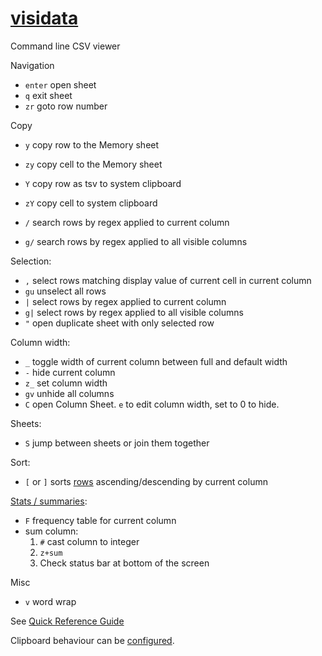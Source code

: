 # [visidata](https://github.com/saulpw/visidata)

Command line CSV viewer

Navigation

- `enter` open sheet
- `q` exit sheet
- `zr` goto row number

Copy

- `y` copy row to the Memory sheet
- `zy` copy cell to the Memory sheet
- `Y` copy row as tsv to system clipboard
- `zY` copy cell to system clipboard

- `/` search rows by regex applied to current column
- `g/` search rows by regex applied to all visible columns

Selection:

- `,` select rows matching display value of current cell in current column
- `gu` unselect all rows
- `|` select rows by regex applied to current column
- `g|` select rows by regex applied to all visible columns
- `"` open duplicate sheet with only selected row

Column width:

- `_` toggle width of current column between full and default width
- `-` hide current column
- `z_` set column width
- `gv` unhide all columns
- `C` open Column Sheet. `e` to edit column width, set to 0 to hide.

Sheets:

- `S` jump between sheets or join them together

Sort:

- `[` or `]` sorts [rows](https://www.visidata.org/docs/rows/) ascending/descending by current column

[Stats / summaries](https://jsvine.github.io/intro-to-visidata/basics/summarizing-data/):

- `F` frequency table for current column
- sum column:
  1. `#` cast column to integer
  1. `z+sum`
  1. Check status bar at bottom of the screen

Misc

- `v` word wrap

See [Quick Reference Guide](https://www.visidata.org/man/)

Clipboard behaviour can be [configured](https://github.com/saulpw/visidata/issues/98).
